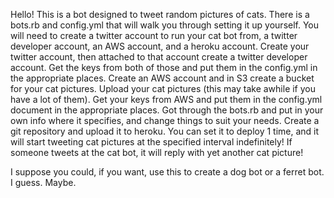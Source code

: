 Hello!
This is a bot designed to tweet random pictures of cats. 
There is a bots.rb and config.yml that will walk you through setting it up yourself.
You will need to create a twitter account to run your cat bot from, a twitter developer account, an AWS account, and a heroku account. 
Create your twitter account, then attached to that account create a twitter developer account. Get the keys from both of those and put them in the config.yml in the appropriate places.
Create an AWS account and in S3 create a bucket for your cat pictures. Upload your cat pictures (this may take awhile if you have a lot of them).
Get your keys from AWS and put them in the config.yml document in the appropriate places.
Got through the bots.rb and put in your own info where it specifies, and change things to suit your needs.
Create a git repository and upload it to heroku. You can set it to deploy 1 time, and it will start tweeting cat pictures at the specified interval indefinitely! If someone tweets at the cat bot, it will reply with yet another cat picture! 

I suppose you could, if you want, use this to create a dog bot or a ferret bot. I guess. Maybe.